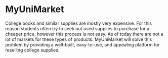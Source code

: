 # MyUniMarket
College books and similar supplies are mostly very expensive. For this reason students often try
to seek out used supplies to purchase for a cheaper price, however this process is not easy. As of
today there are not a lot of markets for these types of products. MyUniMarket will solve
this problem by providing a well-built, easy-to-use, and appealing platform for reselling college
supplies.
